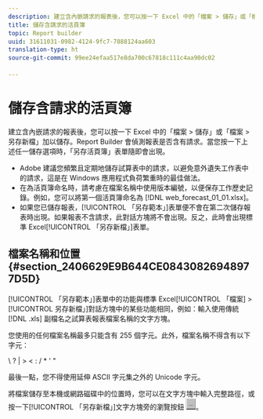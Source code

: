```yaml
---
description: 建立含內嵌請求的報表後，您可以按一下 Excel 中的「檔案 > 儲存」或「檔案 > 另存新檔」加以儲存。Report Builder 會偵測報表是否含有請求。當您按一下上述任一儲存選項時，「另存活頁簿」表單隨即會出現。
title: 儲存含請求的活頁簿
topic: Report builder
uuid: 31611031-0982-4124-9fc7-7888124aa603
translation-type: ht
source-git-commit: 99ee24efaa517e8da700c67818c111c4aa90dc02

---
```



# 儲存含請求的活頁簿

建立含內嵌請求的報表後，您可以按一下 Excel 中的「檔案 > 儲存」或「檔案 > 另存新檔」加以儲存。Report Builder 會偵測報表是否含有請求。當您按一下上述任一儲存選項時，「另存活頁簿」表單隨即會出現。

* Adobe 建議您頻繁且定期地儲存試算表中的請求，以避免意外遺失工作表中的請求，這是在 Windows 應用程式負荷繁重時的最佳做法。
* 在為活頁簿命名時，請考慮在檔案名稱中使用版本編號，以便保存工作歷史記錄。例如，您可以將第一個活頁簿命名為 [!DNL web_forecast_01_01.xlsx]。
* 如果您已儲存報表，[!UICONTROL 「另存範本」]表單便不會在第二次儲存報表時出現。如果報表不含請求，此對話方塊將不會出現。反之，此時會出現標準 Excel[!UICONTROL 「另存新檔」]表單。

## 檔案名稱和位置 {#section_2406629E9B644CE08430826948977D5D}

[!UICONTROL 「另存範本」]表單中的功能與標準 Excel[!UICONTROL 「檔案] > [!UICONTROL 另存新檔」]對話方塊中的某些功能相同，例如：輸入使用傳統 [!DNL .xls] 副檔名之試算表報表檔案名稱的文字方塊。

您使用的任何檔案名稱最多只能含有 255 個字元。此外，檔案名稱不得含有以下字元：

\ ? | > &lt; : / * &#39; &quot;

最後一點，您不得使用延伸 ASCII 字元集之外的 Unicode 字元。

將檔案儲存至本機或網路磁碟中的位置時，您可以在文字方塊中輸入完整路徑，或按一下[!UICONTROL 「另存新檔」]文字方塊旁的瀏覽按鈕 ![browse_button.gif](assets/browse_button.gif)。
